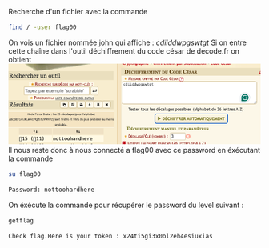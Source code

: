 Recherche d'un fichier avec la commande 
```bash
find / -user flag00
```
On vois un fichier nommée john qui affiche : *cdiiddwpgswtgt*
Si on entre cette chaîne dans l'outil déchiffrement du code césar de decode.fr on obtient 
![Decode](image.png)
Il nous reste donc à nous connecté a flag00 avec ce password en éxécutant la commande 
```bash
su flag00
```
```bash
Password: nottoohardhere
```
On éxécute la commande pour récupérer le password du level suivant :
```bash
getflag
```
```bash
Check flag.Here is your token : x24ti5gi3x0ol2eh4esiuxias
```

